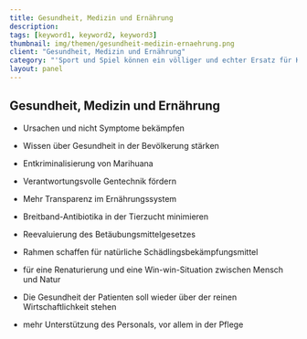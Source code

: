 ```yaml
---
title: Gesundheit, Medizin und Ernährung
description:
tags: [keyword1, keyword2, keyword3]
thumbnail: img/themen/gesundheit-medizin-ernaehrung.png
client: "Gesundheit, Medizin und Ernährung"
category: "'Sport und Spiel können ein völliger und echter Ersatz für Krieg und Mord sein.' - Albert Schweizer"
layout: panel
---
```

## Gesundheit, Medizin und Ernährung

-   Ursachen und nicht Symptome bekämpfen

-   Wissen über Gesundheit in der Bevölkerung stärken

-   Entkriminalisierung von Marihuana

-   Verantwortungsvolle Gentechnik fördern

-   Mehr Transparenz im Ernährungssystem

-   Breitband-Antibiotika in der Tierzucht minimieren

-   Reevaluierung des Betäubungsmittelgesetzes

-   Rahmen schaffen für natürliche Schädlingsbekämpfungsmittel

-   für eine Renaturierung und eine Win-win-Situation zwischen Mensch und
    Natur

-   Die Gesundheit der Patienten soll wieder über der reinen
    Wirtschaftlichkeit stehen

-   mehr Unterstützung des Personals, vor allem in der Pflege
